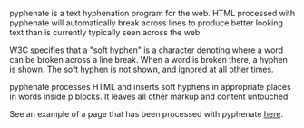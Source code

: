 pyphenate is a text hyphenation program for the web. HTML processed with pyphenate will automatically break across lines to produce better looking text than is currently typically seen across the web.

W3C specifies that a "soft hyphen" is a character denoting where a word can be broken across a line break. When a word is broken there, a hyphen is shown. The soft hyphen is not shown, and ignored at all other times.

pyphenate processes HTML and inserts soft hyphens in appropriate places in words inside p blocks. It leaves all other markup and content untouched.

See an example of a page that has been processed with pyphenate [here](http://www.fabiancanas.com/stylesheets/pyphenateExample.html).